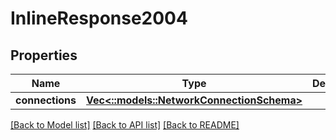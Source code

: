 # InlineResponse2004

## Properties

Name | Type | Description | Notes
------------ | ------------- | ------------- | -------------
**connections** | [**Vec<::models::NetworkConnectionSchema>**](networkConnectionSchema.md) |  | [optional] 

[[Back to Model list]](../README.md#documentation-for-models) [[Back to API list]](../README.md#documentation-for-api-endpoints) [[Back to README]](../README.md)


